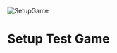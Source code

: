 ![SetupGame](https://github.com/jhburns/ExperienceCapture/workflows/SetupGame/badge.svg)

# Setup Test Game